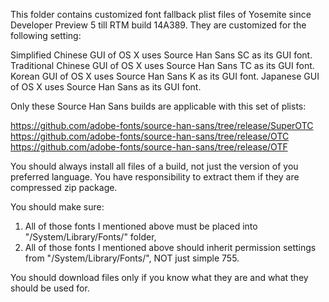 This folder contains customized font fallback plist files of Yosemite since Developer Preview 5 till RTM build 14A389.
They are customized for the following setting:

Simplified Chinese GUI of OS X uses Source Han Sans SC as its GUI font.
Traditional Chinese GUI of OS X uses Source Han Sans TC as its GUI font.
Korean GUI of OS X uses Source Han Sans K as its GUI font.
Japanese GUI of OS X uses Source Han Sans as its GUI font.

Only these Source Han Sans builds are applicable with this set of plists:

https://github.com/adobe-fonts/source-han-sans/tree/release/SuperOTC
https://github.com/adobe-fonts/source-han-sans/tree/release/OTC
https://github.com/adobe-fonts/source-han-sans/tree/release/OTF

You should always install all files of a build, not just the version of you preferred language.
You have responsibility to extract them if they are compressed zip package.

You should make sure:
1. All of those fonts I mentioned above must be placed into "/System/Library/Fonts/" folder,
2. All of those fonts I mentioned above should inherit permission settings from "/System/Library/Fonts/", NOT just simple 755.

You should download files only if you know what they are and what they should be used for.
